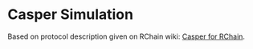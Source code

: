 # Casper Simulation
Based on protocol description given on RChain wiki: [Casper for RChain](https://rchain.atlassian.net/wiki/spaces/CORE/pages/92536846/Casper+for+RChain).

